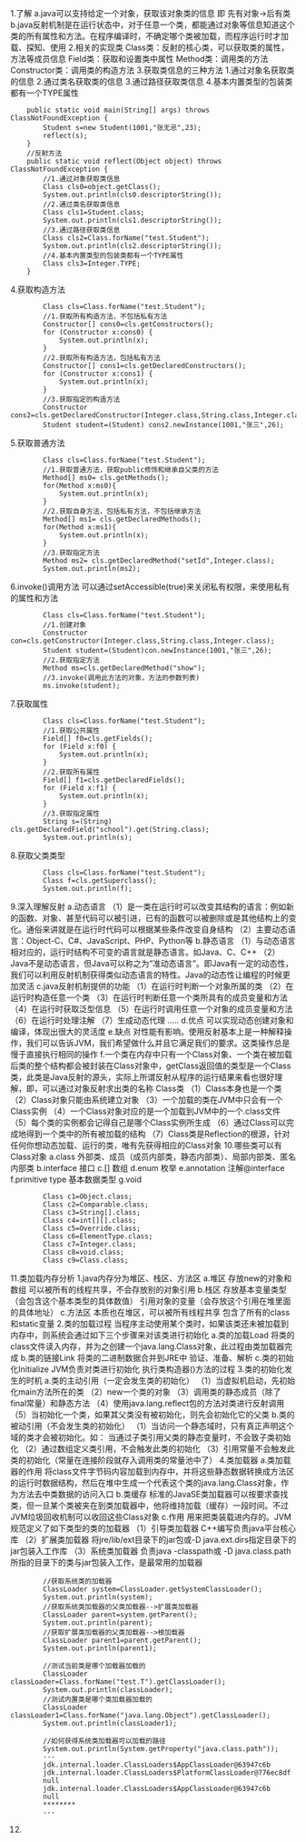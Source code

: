 1.了解
    a.java可以支持给定一个对象，获取该对象类的信息
        即 先有对象->后有类
    b.java反射机制是在运行状态中，对于任意一个类，都能通过对象等信息知道这个类的所有属性和方法。在程序编译时，不确定哪个类被加载，而程序运行时才加载、探知、使用
2.相关的实现类
    Class类：反射的核心类，可以获取类的属性，方法等成员信息
    Field类：获取和设置类中属性
    Method类：调用类的方法
    Constructor类：调用类的构造方法
3.获取类信息的三种方法
    1.通过对象名获取类的信息
    2.通过类名获取类的信息
    3.通过路径获取类信息
    4.基本内置类型的包装类都有一个TYPE属性
```
    public static void main(String[] args) throws ClassNotFoundException {
        Student s=new Student(1001,"张无忌",23);
        reflect(s);
    }
    //反射方法
    public static void reflect(Object object) throws ClassNotFoundException {
        //1.通过对象获取类信息
        Class cls0=object.getClass();
        System.out.println(cls0.descriptorString());
        //2.通过类名获取类信息
        Class cls1=Student.class;
        System.out.println(cls1.descriptorString());
        //3.通过路径获取类信息
        Class cls2=Class.forName("test.Student");
        System.out.println(cls2.descriptorString());
        //4.基本内置类型的包装类都有一个TYPE属性
        Class cls3=Integer.TYPE;
    }
```
4.获取构造方法
```
        Class cls=Class.forName("test.Student");
        //1.获取所有构造方法，不包括私有方法
        Constructor[] cons0=cls.getConstructors();
        for (Constructor x:cons0) {
            System.out.println(x);
        }
        //2.获取所有构造方法，包括私有方法
        Constructor[] cons1=cls.getDeclaredConstructors();
        for (Constructor x:cons1) {
            System.out.println(x);
        }
        //3.获取指定的构造方法
        Constructor cons2=cls.getDeclaredConstructor(Integer.class,String.class,Integer.class);
        Student student=(Student) cons2.newInstance(1001,"张三",26);
```
5.获取普通方法
```
        Class cls=Class.forName("test.Student");
        //1.获取普通方法，获取public修饰和继承自父类的方法
        Method[] ms0= cls.getMethods();
        for(Method x:ms0){
            System.out.println(x);
        }
        //2.获取自身方法，包括私有方法，不包括继承方法
        Method[] ms1= cls.getDeclaredMethods();
        for(Method x:ms1){
            System.out.println(x);
        }
        //3.获取指定方法
        Method ms2= cls.getDeclaredMethod("setId",Integer.class);
        System.out.println(ms2);
```
6.invoke()调用方法
    可以通过setAccessible(true)来关闭私有权限，来使用私有的属性和方法
```
        Class cls=Class.forName("test.Student");
        //1.创建对象
        Constructor con=cls.getConstructor(Integer.class,String.class,Integer.class);
        Student student=(Student)con.newInstance(1001,"张三",26);
        //2.获取指定方法
        Method ms=cls.getDeclaredMethod("show");
        //3.invoke(调用此方法的对象，方法的参数列表)
        ms.invoke(student);
```
7.获取属性
```
        Class cls=Class.forName("test.Student");
        //1.获取公共属性
        Field[] f0=cls.getFields();
        for (Field x:f0) {
            System.out.println(x);
        }
        //2.获取所有属性
        Field[] f1=cls.getDeclaredFields();
        for (Field x:f1) {
            System.out.println(x);
        }
        //3.获取指定属性
        String s=(String) cls.getDeclaredField("school").get(String.class);
        System.out.println(s);
```
8.获取父类类型
```
        Class cls=Class.forName("test.Student");
        Class f=cls.getSuperclass();
        System.out.println(f);
```
9.深入理解反射
    a.动态语言
        （1）是一类在运行时可以改变其结构的语言：例如新的函数、对象、甚至代码可以被引进，已有的函数可以被删除或是其他结构上的变化。通俗来讲就是在运行时代码可以根据某些条件改变自身结构
        （2）主要动态语言：Object-C、C#、JavaScript、PHP、Python等
    b.静态语言
        （1）与动态语言相对应的，运行时结构不可变的语言就是静态语言。如Java、C、C++
        （2）Java不是动态语言，但Java可以称之为“准动态语言”。即Java有一定的动态性，我们可以利用反射机制获得类似动态语言的特性。Java的动态性让编程的时候更加灵活
    c.java反射机制提供的功能
        （1）在运行时判断一个对象所属的类
        （2）在运行时构造任意一个类
        （3）在运行时判断任意一个类所具有的成员变量和方法
        （4）在运行时获取泛型信息
        （5）在运行时调用任意一个对象的成员变量和方法
        （6）在运行时处理注解
        （7）生成动态代理
        .....
    d.优点
        可以实现动态创建对象和编译，体现出很大的灵活度
    e.缺点
        对性能有影响。使用反射基本上是一种解释操作，我们可以告诉JVM，我们希望做什么并且它满足我们的要求。这类操作总是慢于直接执行相同的操作
    f.一个类在内存中只有一个Class对象、一个类在被加载后类的整个结构都会被封装在Class对象中，getClass返回值的类型是一个Class类，此类是Java反射的源头，实际上所谓反射从程序的运行结果来看也很好理解，即，可以通过对象反射求出类的名称
        Class类
        （1）Class本身也是一个类
        （2）Class对象只能由系统建立对象
        （3）一个加载的类在JVM中只会有一个Class实例
        （4）一个Class对象对应的是一个加载到JVM中的一个.class文件
        （5）每个类的实例都会记得自己是哪个Class实例所生成
        （6）通过Class可以完成地得到一个类中的所有被加载的结构
        （7）Class类是Reflection的根源，针对任何你想动态加载、运行的类，唯有先获得相应的Class对象
10.哪些类可以有Class对象
    a.class 外部类、成员（成员内部类，静态内部类）、局部内部类、匿名内部类
    b.interface 接口
    c.[] 数组
    d.enum 枚举
    e.annotation 注解@interface
    f.primitive type 基本数据类型
    g.void
```
        Class c1=Object.class;
        Class c2=Comparable.class;
        Class c3=String[].class;
        Class c4=int[][].class;
        Class c5=Override.class;
        Class c6=ElementType.class;
        Class c7=Integer.class;
        Class c8=void.class;
        Class c9=Class.class;
```
11.类加载内存分析
    1.java内存分为堆区、栈区、方法区
        a.堆区
            存放new的对象和数组
            可以被所有的线程共享，不会存放别的对象引用
        b.栈区
            存放基本变量类型（会包含这个基本类型的具体数值）
            引用对象的变量（会存放这个引用在堆里面的具体地址）
        c.方法区
            本质也在堆区，可以被所有线程共享
            包含了所有的class和static变量
    2.类的加载过程
        当程序主动使用某个类时，如果该类还未被加载到内存中，则系统会通过如下三个步骤来对该类进行初始化
        a.类的加载Load
            将类的class文件读入内存，并为之创建一个java.lang.Class对象，此过程由类加载器完成
        b.类的链接Link
            将类的二进制数据合并到JRE中
            验证、准备、解析
        c.类的初始化Initialize
            JVM负责对类进行初始化
            执行类构造器<clinit>()方法的过程
    3.类的初始化发生的时机
        a.类的主动引用（一定会发生类的初始化）
            （1）当虚拟机启动，先初始化main方法所在的类
            （2）new一个类的对象
            （3）调用类的静态成员（除了final常量）和静态方法
            （4）使用java.lang.reflect包的方法对类进行反射调用
            （5）当初始化一个类，如果其父类没有被初始化，则先会初始化它的父类
        b.类的被动引用（不会发生类的初始化）
            （1）当访问一个静态域时，只有真正声明这个域的类才会被初始化。如：
                当通过子类引用父类的静态变量时，不会致子类初始化
            （2）通过数组定义类引用，不会触发此类的初始化
            （3）引用常量不会触发此类的初始化（常量在连接阶段就存入调用类的常量池中了）
    4.类加载器
        a.类加载器的作用
            将class文件字节码内容加载到内存中，并将这些静态数据转换成方法区的运行时数据结构，然后在堆中生成一个代表这个类的java.lang.Class对象，作为方法去中类数据的访问入口
        b.类缓存
            标准的JavaSE类加载器可以按要求查找类，但一旦某个类被夹在到类加载器中，他将维持加载（缓存）一段时间。不过JVM垃圾回收机制可以收回这些Class对象
        c.作用
            用来把类装载进内存的。JVM规范定义了如下类型的类的加载器
            （1）引导类加载器 C++编写负责java平台核心库
            （2）扩展类加载器 将jre/lib/ext目录下的jar包或-D java.ext.dirs指定目录下的jar包装入工作库
            （3）系统类加载器 负责java -classpath或 -D java.class.path所指的目录下的类与jar包装入工作，是最常用的加载器
```
        //获取系统类的加载器
        ClassLoader system=ClassLoader.getSystemClassLoader();
        System.out.println(system);
        //获取系统类加载器的父类加载器-->扩展类加载器
        ClassLoader parent=system.getParent();
        System.out.println(parent);
        //获取扩展类加载器的父类加载器-->根加载器
        ClassLoader parent1=parent.getParent();
        System.out.println(parent1);

        //测试当前类是哪个加载器加载的
        ClassLoader classLoader=Class.forName("test.T").getClassLoader();
        System.out.println(classLoader);
        //测试内置类是哪个类加载器加载的
        ClassLoader classLoader1=Class.forName("java.lang.Object").getClassLoader();
        System.out.println(classLoader1);

        //如何获得系统类加载器可以加载的路径
        System.out.println(System.getProperty("java.class.path"));
        ---
        jdk.internal.loader.ClassLoaders$AppClassLoader@63947c6b
        jdk.internal.loader.ClassLoaders$PlatformClassLoader@776ec8df
        null
        jdk.internal.loader.ClassLoaders$AppClassLoader@63947c6b
        null
        ********
        ---
```
12.